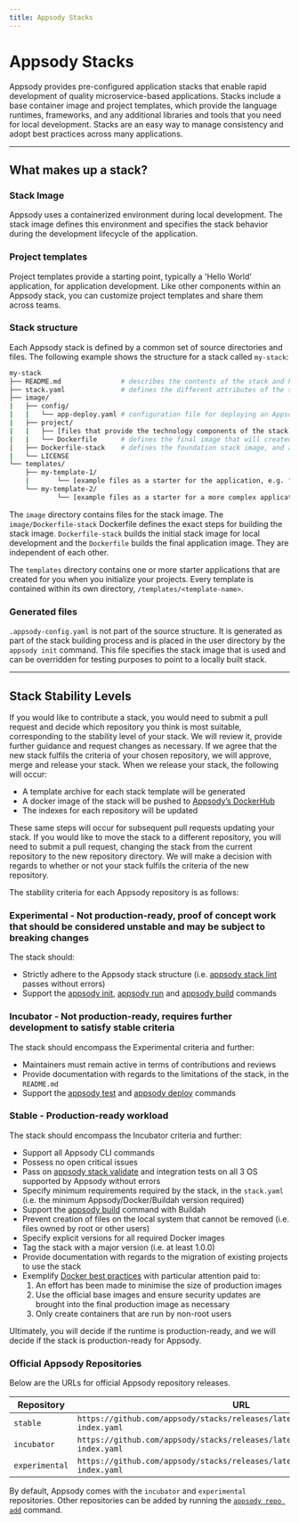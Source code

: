 ```yaml
---
title: Appsody Stacks
---
```


# Appsody Stacks

Appsody provides pre-configured application stacks that enable rapid development of quality microservice-based applications. Stacks include a base container image and project templates, which provide the language runtimes, frameworks, and any additional libraries and tools that you need for local development. Stacks are an easy way to manage consistency and adopt best practices across many applications.

---

## What makes up a stack?

### Stack Image

Appsody uses a containerized environment during local development. The stack image defines this environment and specifies the stack behavior during the development lifecycle of the application.  

### Project templates
Project templates provide a starting point, typically a 'Hello World' application, for application development. Like other components within an Appsody stack, you can customize project templates and share them across teams.  

### Stack structure

Each Appsody stack is defined by a common set of source directories and files. The following example shows the structure for a stack called `my-stack`:

```bash
my-stack
├── README.md               # describes the contents of the stack and how it should be used
├── stack.yaml              # defines the different attributes of the stack and which template the stack should use by default
├── image/
|   ├── config/
|   |   └── app-deploy.yaml # configuration file for deploying an Appsody project using the Appsody Operator
|   ├── project/
|   |   ├── [files that provide the technology components of the stack]
|   |   └── Dockerfile      # defines the final image that will created by the appsody build command
│   ├── Dockerfile-stack    # defines the foundation stack image, and a set of environment variables for the local development cycle
|   └── LICENSE
└── templates/
    ├── my-template-1/
    |       └── [example files as a starter for the application, e.g. "hello world"]
    └── my-template-2/
            └── [example files as a starter for a more complex application]

```

The `image` directory contains files for the stack image. The `image/Dockerfile-stack` Dockerfile defines the exact steps for building the stack image. `Dockerfile-stack` builds the initial stack image for local development and the `Dockerfile` builds the final application image. They are independent of each other.

The `templates` directory contains one or more starter applications that are created for you when you initialize your projects. Every template is contained within its own directory, `/templates/<template-name>`.

### Generated files

`.appsody-config.yaml` is not part of the source structure. It is generated as part of the stack building process and is placed in the user directory by the `appsody init` command. This file specifies the stack image that is used and can be overridden for testing purposes to point to a locally built stack.

---

## Stack Stability Levels

If you would like to contribute a stack, you would need to submit a pull request and decide which repository you think is most suitable, corresponding to the stability level of your stack. We will review it, provide further guidance and request changes as necessary. If we agree that the new stack fulfils the criteria of your chosen repository, we will approve, merge and release your stack. When we release your stack, the following will occur:
- A template archive for each stack template will be generated
- A docker image of the stack will be pushed to [Appsody’s DockerHub](https://hub.docker.com/u/appsody)
- The indexes for each repository will be updated

These same steps will occur for subsequent pull requests updating your stack. If you would like to move the stack to a different repository, you will need to submit a pull request, changing the stack from the current repository to the new repository directory. We will make a decision with regards to whether or not your stack fulfils the criteria of the new repository.

The stability criteria for each Appsody repository is as follows:

### Experimental - Not production-ready, proof of concept work that should be considered unstable and may be subject to breaking changes
The stack should:
- Strictly adhere to the Appsody stack structure (i.e. [appsody stack lint](https://appsody.dev/docs/using-appsody/cli-commands#appsody-stack-lint) passes without errors)
- Support the [appsody init](https://appsody.dev/docs/using-appsody/cli-commands#appsody-init), [appsody run](https://appsody.dev/docs/using-appsody/cli-commands#appsody-run) and [appsody build](https://appsody.dev/docs/using-appsody/cli-commands#appsody-build) commands

### Incubator - Not production-ready, requires further development to satisfy stable criteria
The stack should encompass the Experimental criteria and further:
- Maintainers must remain active in terms of contributions and reviews
- Provide documentation with regards to the limitations of the stack, in the `README.md`
- Support the [appsody test](https://appsody.dev/docs/using-appsody/cli-commands#appsody-test) and [appsody deploy](https://appsody.dev/docs/using-appsody/cli-commands#appsody-deploy) commands

### Stable - Production-ready workload
The stack should encompass the Incubator criteria and further:
- Support all Appsody CLI commands
- Possess no open critical issues
- Pass on [appsody stack validate](https://appsody.dev/docs/using-appsody/cli-commands#appsody-stack-validate) and integration tests on all 3 OS supported by Appsody without errors
- Specify minimum requirements required by the stack, in the `stack.yaml` (i.e. the minimum Appsody/Docker/Buildah version required)
- Support the [appsody build](https://appsody.dev/docs/using-appsody/cli-commands#appsody-build) command with Buildah
- Prevent creation of files on the local system that cannot be removed (i.e. files owned by root or other users)
- Specify explicit versions for all required Docker images
- Tag the stack with a major version (i.e. at least 1.0.0)
- Provide documentation with regards to the migration of existing projects to use the stack
- Exemplify [Docker best practices](https://docs.docker.com/develop/develop-images/dockerfile_best-practices/) with particular attention paid to:
    1. An effort has been made to minimise the size of production images 
    2. Use the official base images and ensure security updates are brought into the final production image as necessary
    3. Only create containers that are run by non-root users

Ultimately, you will decide if the runtime is production-ready, and we will decide if the stack is production-ready for Appsody.

### Official Appsody Repositories

Below are the URLs for official Appsody repository releases.

| Repository     | URL                                                                                  |
| -------------- | ------------------------------------------------------------------------------------ |
| `stable`       | `https://github.com/appsody/stacks/releases/latest/download/stable-index.yaml`       |
| `incubator`    | `https://github.com/appsody/stacks/releases/latest/download/incubator-index.yaml`    |
| `experimental` | `https://github.com/appsody/stacks/releases/latest/download/experimental-index.yaml` |

By default, Appsody comes with the `incubator` and `experimental` repositories. Other repositories can be added by running the [`appsody repo add`](/docs/using-appsody/cli-commands/#appsody-repo-add) command.
